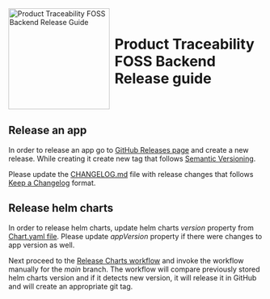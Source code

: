 <div style="display: flex; align-items: center;justify-content: center;align-content: center;">
   <img src="./trace-x-logo.svg" alt="Product Traceability FOSS Backend Release Guide" style="width:200px;"/>
   <h1 style="margin: 10px 0 0 10px">Product Traceability FOSS Backend Release guide</h1>
</div>

## Release an app

In order to release an app go to [GitHub Releases page](https://github.com/eclipse-tractusx/traceability-foss-backend/releases)
and create a new release. While creating it create new tag that follows [Semantic Versioning](https://semver.org/spec/v2.0.0.html).

Please update the [CHANGELOG.md](../CHANGELOG.md) file with release changes that follows [Keep a Changelog](https://keepachangelog.com/en/1.0.0/) format.

## Release helm charts

In order to release helm charts, update helm charts *version* property from [Chart.yaml file](../charts/traceability-foss-backend/Chart.yaml). Please update *appVersion* property if there were changes to app version as well.

Next proceed to the [Release Charts workflow](https://github.com/eclipse-tractusx/traceability-foss-backend/actions/workflows/helm-chart-release.yaml)
and invoke the workflow manually for the *main* branch. The workflow will compare previously stored helm charts version and if it detects new version, it will release it in GitHub and will create an appropriate git tag.
